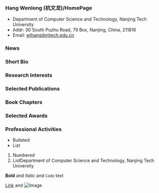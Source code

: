 ### Hang Wenlong (杭文龙)/HomePage
-  Department of Computer Science and Technology, Nanjing Tech University
-  Addr: 30 South Puzhu Road, 79 Box, Nanjing, China, 211816
-  Email: wlhang@njtech.edu.cn
### News

### Short Bio

### Research Interests

### Selected Publications

### Book Chapters

### Selected Awards

### Professional Activities
- Bulleted
- List

1. Numbered
2. ListDepartment of Computer Science and Technology, Nanjing Tech University

**Bold** and _Italic_ and `Code` text

[Link](url) and ![Image](src)
```

